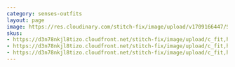 ```yaml
---
category: senses-outfits
layout: page
image: https://res.cloudinary.com/stitch-fix/image/upload/v1709166447/Style_studio/Styleshuffle/22-10-27_W_OF_V34_0145_Base.jpg
skus:
- https://d3n78nkjl8tizo.cloudfront.net/stitch-fix/image/upload/c_fit,h_720,w_862/v1657213085/qza1eyd7herk7alxg7rq.jpg
- https://d3n78nkjl8tizo.cloudfront.net/stitch-fix/image/upload/c_fit,h_720,w_862/v1664860009/dz8upp9t398pcowy63kh.jpg
- https://d3n78nkjl8tizo.cloudfront.net/stitch-fix/image/upload/c_fit,h_720,w_862/v1660871244/j9nqqudkoc62rshlmstt.jpg
---
```


